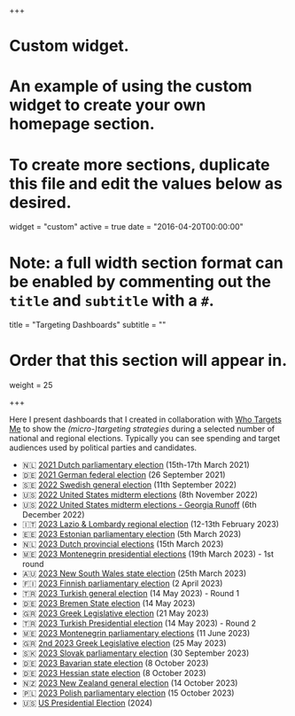 +++
# Custom widget.
# An example of using the custom widget to create your own homepage section.
# To create more sections, duplicate this file and edit the values below as desired.
widget = "custom"
active = true
date = "2016-04-20T00:00:00"

# Note: a full width section format can be enabled by commenting out the `title` and `subtitle` with a `#`.
title = "Targeting Dashboards"
subtitle = ""

# Order that this section will appear in.
weight = 25

+++

Here I present dashboards that I created in collaboration with [Who Targets Me](https://whotargets.me/) to show the *(micro-)targeting strategies* during a selected number of national and regional elections. Typically you can see spending and target audiences used by political parties and candidates. 

<ul>
<li>🇳🇱 <a href="https://favstats.github.io/DutchElectionObservatory/en/index.html">2021 Dutch parliamentary election</a> (15th-17th March 2021)</li>
<li>🇩🇪 <a href="https://favstats.shinyapps.io/btw21_wtm">2021 German federal election</a> (26 September 2021)</li>
<li>🇸🇪 <a href="https://favstats.github.io/SwedishElection2022/">2022 Swedish general election</a> (11th September 2022)</li>
<li>🇺🇸 <a href="https://whotargetsme.shinyapps.io/midterms2022/">2022 United States midterm elections</a> (8th November 2022)</li>
<li>🇺🇸 <a href="https://whotargetsme.github.io/midterms2022_dashboard/">2022 United States midterm elections - Georgia Runoff</a> (6th December 2022)</li>
<li>🇮🇹 <a href="https://favstats.github.io/regionali2023/">2023 Lazio &amp; Lombardy regional election</a> (12-13th February 2023)</li>
<li>🇪🇪 <a href="https://favstats.github.io/EstoniaElection2023/">2023 Estonian parliamentary election</a> (5th March 2023)</li>
<li>🇳🇱 <a href="https://favstats.github.io/ProvincialeStatenverkiezingen2023/">2023 Dutch provincial elections</a> (15th March 2023)</li>
<li>🇲🇪 <a href="https://favstats.github.io/MontenegroPresidentialElection2023/">2023 Montenegrin presidential elections</a> (19th March 2023) - 1st round</li>
<li>🇦🇺 <a href="https://favstats.github.io/NSWAustralianElection2023/">2023 New South Wales state election</a> (25th March 2023)</li>
<li>🇫🇮 <a href="https://favstats.github.io/FinlandElections2023/">2023 Finnish parliamentary election</a> (2 April 2023)</li>
<li>🇹🇷 <a href="https://favstats.github.io/TurkishElection2023/round1">2023 Turkish general election</a> (14 May 2023) - Round 1</li>
<li>🇩🇪 <a href="https://favstats.github.io/BremenStateElection2023/">2023 Bremen State election</a> (14 May 2023)</li>
<li>🇬🇷 <a href="https://favstats.github.io/BremenStateElection2023/">2023 Greek Legislative election</a> (21 May 2023)</li>
<li>🇹🇷 <a href="https://favstats.github.io/TurkishElection2023/">2023 Turkish Presidential election</a> (14 May 2023) - Round 2</li>
<li>🇲🇪 <a href="https://favstats.github.io/2023MontenegrinParliamentaryElection/">2023 Montenegrin parliamentary elections</a> (11 June 2023)</li>
<li>🇬🇷 <a href="https://favstats.github.io/2ndGreeceElection2023/">2nd 2023 Greek Legislative election</a> (25 May 2023)</li>
<li>🇸🇰 <a href="https://favstats.github.io/slovakia2023/">2023 Slovak parliamentary election</a> (30 September 2023)</li>
<li>🇩🇪 <a href="https://favstats.github.io/LTW2023/bayern">2023 Bavarian state election</a> (8 October 2023)</li>
<li>🇩🇪 <a href="https://favstats.github.io/LTW2023/hessen">2023 Hessian state election</a> (8 October 2023)</li>
<li>🇳🇿 <a href="https://favstats.github.io/NZ2023/">2023 New Zealand general election</a> (14 October 2023)</li>
<li>🇵🇱 <a href="https://favstats.github.io/poland2023/">2023 Polish parliamentary election</a> (15 October 2023)</li>
<li>🇺🇸 <a href="https://favstats.github.io/us24/">US Presidential Election</a> (2024)</li>

</ul>